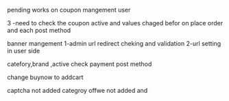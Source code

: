 pending works on coupon mangement
user

3 -need to check the coupon active and values chaged befor on place order and each post method


banner mangement 
1-admin url redirect cheking and validation
2-url setting in user side



catefory,brand ,active check payment post method

change buynow to addcart

captcha not added
categroy offwe not added and 